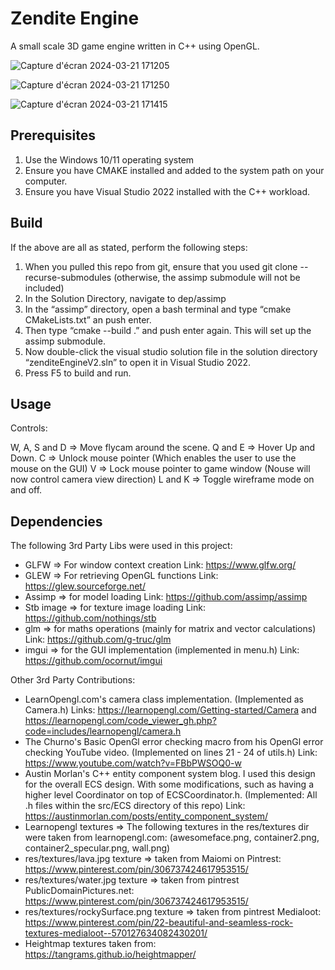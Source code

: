 # Zendite Engine

A small scale 3D game engine written in C++ using OpenGL.

![Capture d'écran 2024-03-21 171205](https://github.com/Patoche692/ZenditeEngineV2/assets/54531293/74387bf7-57b1-49c6-b833-251babb627d5)

![Capture d'écran 2024-03-21 171250](https://github.com/Patoche692/ZenditeEngineV2/assets/54531293/a75cc06a-baca-4fa8-ad0f-0d52ad7b2d70)

![Capture d'écran 2024-03-21 171415](https://github.com/Patoche692/ZenditeEngineV2/assets/54531293/13326740-9506-479d-941b-115fbdc64f01)


## Prerequisites

1.	Use the Windows 10/11 operating system
2.	Ensure you have CMAKE installed and added to the system path on your computer.
3.	Ensure you have Visual Studio 2022 installed with the C++ workload.

## Build

If the above are all as stated, perform the following steps:

1.	When you pulled this repo from git, ensure that you used git clone --recurse-submodules <repository-url>  (otherwise, the assimp submodule will not be included)
2.	In the Solution Directory, navigate to dep/assimp
3.	In the “assimp” directory, open a bash terminal and type “cmake CMakeLists.txt” an push enter.
4.	Then type “cmake --build .” and push enter again. This will set up the assimp submodule.
5.	Now double-click the visual studio solution file in the solution directory “zenditeEngineV2.sln” to open it in Visual Studio 2022.
6.	Press F5 to build and run.

## Usage

Controls:

W, A, S and D => Move flycam around the scene.
Q and E => Hover Up and Down.
C => Unlock mouse pointer (Which enables the user to use the mouse on the GUI)
V => Lock mouse pointer to game window (Nouse will now control camera view direction)
L and K => Toggle wireframe mode on and off.

## Dependencies

The following 3rd Party Libs were used in this project:

- GLFW => For window context creation
	Link: https://www.glfw.org/
- GLEW => For retrieving OpenGL functions
	Link: https://glew.sourceforge.net/
- Assimp => for model loading
	Link: https://github.com/assimp/assimp
- Stb image => for texture image loading
	Link: https://github.com/nothings/stb
- glm => for maths operations (mainly for matrix and vector calculations)
	Link: https://github.com/g-truc/glm
- imgui => for the GUI implementation (implemented in menu.h)
	Link: https://github.com/ocornut/imgui



Other 3rd Party Contributions:

- LearnOpengl.com's camera class implementation. (Implemented as Camera.h)
	Links: https://learnopengl.com/Getting-started/Camera and https://learnopengl.com/code_viewer_gh.php?code=includes/learnopengl/camera.h
- The Churno's Basic OpenGl error checking macro from his OpenGl error checking YouTube video. (Implemented on lines 21 - 24 of utils.h)
	Link: https://www.youtube.com/watch?v=FBbPWSOQ0-w
- Austin Morlan's C++ entity component system blog. I used this design for the overall ECS design. With some modifications, such as having a higher level Coordinator on top of ECSCoordinator.h. (Implemented: All .h files within the src/ECS directory of this repo)
	Link: https://austinmorlan.com/posts/entity_component_system/
- Learnopengl textures => The following textures in the res/textures dir were taken from learnopengl.com: (awesomeface.png, container2.png, container2_specular.png, wall.png)
- res/textures/lava.jpg texture => taken from Maiomi on Pintrest: https://www.pinterest.com/pin/306737424617953515/
- res/textures/water.jpg texture => taken from pintrest PublicDomainPictures.net: https://www.pinterest.com/pin/306737424617953515/
- res/textures/rockySurface.png texture => taken from pintrest Medialoot: https://www.pinterest.com/pin/22-beautiful-and-seamless-rock-textures-medialoot--570127634082430201/
- Heightmap textures taken from: https://tangrams.github.io/heightmapper/

